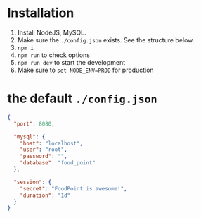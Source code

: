 # Installation
1. Install NodeJS, MySQL.
1. Make sure the `./config.json` exists. See the structure below.
1. `npm i`
1. `npm run` to check options
1. `npm run dev` to start the development
1. Make sure to `set NODE_ENV=PROD` for production

# the default `./config.json`
```json
{
  "port": 8080,

  "mysql": {
    "host": "localhost",
    "user": "root",
    "password": "",
    "database": "food_point"
  },

  "session": {
    "secret": "FoodPoint is awesome!",
    "duration": "1d"
  }
}
```
